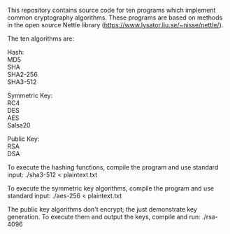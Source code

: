 This repository contains source code for ten programs which implement common cryptography algorithms. These programs are based on methods in the open source Nettle library (https://www.lysator.liu.se/~nisse/nettle/).

The ten algorithms are:

Hash:  
MD5  
SHA  
SHA2-256  
SHA3-512  

Symmetric Key:  
RC4  
DES  
AES  
Salsa20  

Public Key:  
RSA  
DSA  

To execute the hashing functions, compile the program and use standard input:
./sha3-512 < plaintext.txt

To execute the symmetric key algorithms, compile the program and use standard input:
./aes-256 < plaintext.txt

The public key algorithms don't encrypt; the just demonstrate key generation. To execute them and output the keys, compile and run:
./rsa-4096

